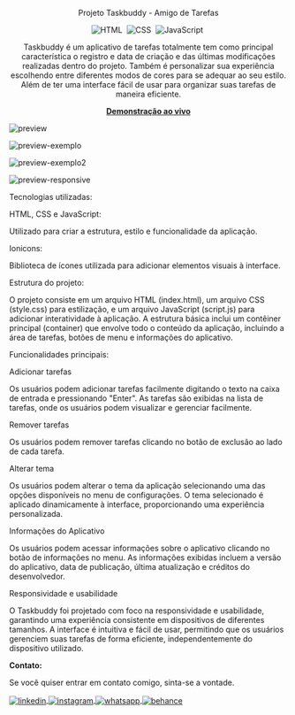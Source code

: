 <div align="center">

Projeto Taskbuddy - Amigo de Tarefas

![HTML](https://img.shields.io/badge/-HTML-0D1117?style=for-the-badge&logo=html5&labelColor=0D1117)&nbsp;
![CSS](https://img.shields.io/badge/-CSS-0D1117?style=for-the-badge&logo=CSS3&logoColor=blue&labelColor=0D1117)&nbsp;
![JavaScript](https://img.shields.io/badge/-javascript-0D1117?style=for-the-badge&logo=javascript&logoColor=yellow&labelColor=0D1117)&nbsp;

<p>Taskbuddy é um aplicativo de tarefas totalmente tem como principal característica o registro e data de criação e das últimas modificações realizadas dentro do projeto. Também é personalizar sua experiência escolhendo entre diferentes modos de cores para se adequar ao seu estilo. Além de ter uma interface fácil de usar para organizar suas tarefas de maneira eficiente.</p>

<a href="https://apptaskbuddy.netlify.app/"><strong>Demonstração ao vivo</strong></a>
</div>

![preview](https://github.com/daniel-portela/taskbuddy/assets/110783805/171a9439-6496-45d9-93d0-1e50d04ec871)

![preview-exemplo](https://github.com/daniel-portela/taskbuddy/assets/110783805/24e02abd-73e3-4109-b341-209817d5f9f5)

![preview-exemplo2](https://github.com/daniel-portela/taskbuddy/assets/110783805/138c0911-b2a7-4c57-b9c5-2ea5fbd9bb2f)

![preview-responsive](https://github.com/daniel-portela/taskbuddy/assets/110783805/97d77dc2-f708-47e1-89ef-3d6662e2d937)

Tecnologias utilizadas:

HTML, CSS e JavaScript: 

Utilizado para criar a estrutura, estilo e funcionalidade da aplicação.

Ionicons: 

Biblioteca de ícones utilizada para adicionar elementos visuais à interface.

Estrutura do projeto:

O projeto consiste em um arquivo HTML (index.html), um arquivo CSS (style.css) para estilização, e um arquivo JavaScript (script.js) para adicionar interatividade à aplicação. A estrutura básica inclui um contêiner principal (container) que envolve todo o conteúdo da aplicação, incluindo a área de tarefas, botões de menu e informações do aplicativo.

Funcionalidades principais:

Adicionar tarefas

Os usuários podem adicionar tarefas facilmente digitando o texto na caixa de entrada e pressionando "Enter".
As tarefas são exibidas na lista de tarefas, onde os usuários podem visualizar e gerenciar facilmente.

Remover tarefas

Os usuários podem remover tarefas clicando no botão de exclusão ao lado de cada tarefa.

Alterar tema

Os usuários podem alterar o tema da aplicação selecionando uma das opções disponíveis no menu de configurações.
O tema selecionado é aplicado dinamicamente à interface, proporcionando uma experiência personalizada.

Informações do Aplicativo

Os usuários podem acessar informações sobre o aplicativo clicando no botão de informações no menu.
As informações exibidas incluem a versão do aplicativo, data de publicação, última atualização e créditos do desenvolvedor.

Responsividade e usabilidade

O Taskbuddy foi projetado com foco na responsividade e usabilidade, garantindo uma experiência consistente em dispositivos de diferentes tamanhos. A interface é intuitiva e fácil de usar, permitindo que os usuários gerenciem suas tarefas de forma eficiente, independentemente do dispositivo utilizado.


<b>Contato:</b>

<p>Se você quiser entrar em contato comigo, sinta-se a vontade.</p> 

<a href="https://linkedin.com/in/danielengineer" target="_blank">
  <img align="center" src="https://img.shields.io/badge/ - LinkedIn-05122A?style=flat&logo=linkedin" alt="linkedin"/>
</a>
 <a href="https://instagram.com/danielengineer_" target="_blank">
 <img align="center" src="https://img.shields.io/badge/ - Instagram-05122A?style=flat&logo=instagram" alt="instagram"/>
</a>
 <a href="https://wa.me/77999109489" target="_blank">
 <img align="center" src="https://img.shields.io/badge/-Whatsapp-05122A?style=flat&logo=whatsapp" alt="whatsapp"/>
</a>
<a href="https://www.behance.net/danielengineer_" target="_blank">
 <img align="center" src="https://img.shields.io/badge/-behance-05122A?style=flat&logo=behance" alt="behance"/>
</a>


